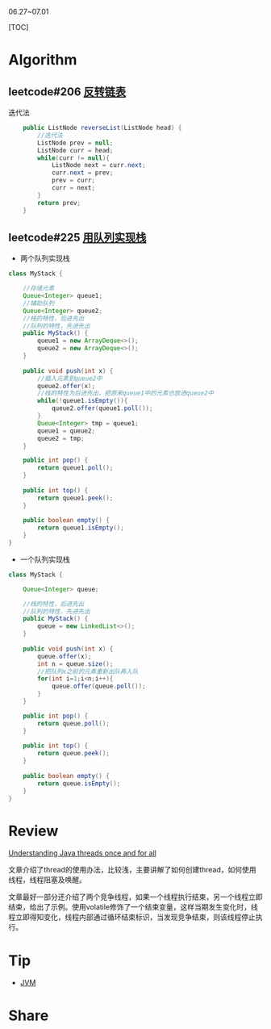 06.27~07.01

[TOC]

# Algorithm

## leetcode#206 [反转链表](https://leetcode.cn/problems/reverse-linked-list/)

迭代法

```java
    public ListNode reverseList(ListNode head) {
        //迭代法
        ListNode prev = null;
        ListNode curr = head;
        while(curr != null){
            ListNode next = curr.next;
            curr.next = prev;
            prev = curr;
            curr = next;
        }
        return prev;
    }
```



## leetcode#225 [用队列实现栈](https://leetcode.cn/problems/implement-stack-using-queues/)

- 两个队列实现栈

```java
class MyStack {

    //存储元素
    Queue<Integer> queue1;
    //辅助队列
    Queue<Integer> queue2;
    //栈的特性，后进先出
    //队列的特性，先进先出
    public MyStack() {
        queue1 = new ArrayDeque<>();
        queue2 = new ArrayDeque<>();
    }
    
    public void push(int x) {
        //插入元素到queue2中
        queue2.offer(x);
        //栈的特性为后进先出，把原来queue1中的元素也放进queue2中
        while(!queue1.isEmpty()){
            queue2.offer(queue1.poll());
        }
        Queue<Integer> tmp = queue1;
        queue1 = queue2;
        queue2 = tmp;
    }

    public int pop() {
        return queue1.poll();
    }
    
    public int top() {
        return queue1.peek();
    }
    
    public boolean empty() {
        return queue1.isEmpty();
    }
}
```



- 一个队列实现栈

```java
class MyStack {

    Queue<Integer> queue;

    //栈的特性，后进先出
    //队列的特性，先进先出
    public MyStack() {
        queue = new LinkedList<>();
    }
    
    public void push(int x) {
        queue.offer(x);
        int n = queue.size();
        //把队列x之前的元素重新出队再入队
        for(int i=1;i<n;i++){
            queue.offer(queue.poll());
        }
    }

    public int pop() {
        return queue.poll();
    }
    
    public int top() {
        return queue.peek();
    }
    
    public boolean empty() {
        return queue.isEmpty();
    }
}
```



# Review
[Understanding Java threads once and for all](https://medium.com/swlh/understanding-java-threads-once-and-for-all-711f71e0ec1e)

文章介绍了thread的使用办法，比较浅，主要讲解了如何创建thread，如何使用线程，线程阻塞及唤醒。

文章最好一部分还介绍了两个竞争线程，如果一个线程执行结束，另一个线程立即结束，给出了示例。使用volatile修饰了一个结束变量，这样当期发生变化时，线程立即得知变化，线程内部通过循环结束标识，当发现竞争结束，则该线程停止执行。

# Tip
- [JVM](./Tip/jvm.md)

# Share